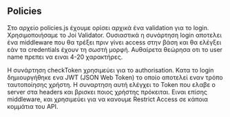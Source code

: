 ## Policies

Στο αρχείο policies.js έχουμε ορίσει αρχικά ένα validation για το login.
Χρησιμοποιήσαμε το Joi Validator. Ουσιαστικά η συνάρτηση login αποτελει
ένα middleware που θα τρέξει πριν γίνει access στην βάση και θα ελέγξει 
εάν τα credentials έχουν τη σωστή μορφή. Αυθαίρετα θεώρησα οτι το user
name πρεπει να ειναι 4-20 χαρακτήρες.

Η συνάρτηση checkToken χρησιμεύει για το authorisation. Κατα το login 
δημιουργήθηκε ενα JWT (JSON Web Token) το οποίο αποτελεί εναν τρόπο
ταυτοποίησης χρήστη. Η συναρτηση αυτή ελέγχει το Token που ελαβε ο server 
στα headers και βρισκει ποιος χρήστης πρόκειται. Ειναι επίσης middleware, 
και χρησιμεύει για να κανουμε Restrict Access σε κάποια κομμάτια του API.

